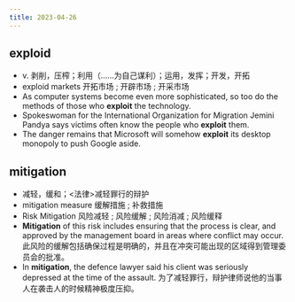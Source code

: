 ```yaml
---
title: 2023-04-26
---
```


## exploid
* v. 剥削，压榨；利用（……为自己谋利）；运用，发挥；开发，开拓
* exploid markets 开拓市场 ; 开辟市场 ; 开采市场
* As computer systems become even more sophisticated, so too do the methods of those who **exploit** the technology.
* Spokeswoman for the International Organization for Migration Jemini Pandya says victims often know the people who **exploit** them.
* The danger remains that Microsoft will somehow **exploit** its desktop monopoly to push Google aside.

## mitigation
* 减轻，缓和；<法律>减轻罪行的辩护
* mitigation measure 缓解措施 ; 补救措施
* Risk Mitigation 风险减轻 ; 风险缓解 ; 风险消减 ; 风险缓释
* **Mitigation** of this risk includes ensuring that the process is clear, and approved by the management board in areas where conflict may occur.
  此风险的缓解包括确保过程是明确的，并且在冲突可能出现的区域得到管理委员会的批准。
* In **mitigation**, the defence lawyer said his client was seriously depressed at the time of the assault.
  为了减轻罪行，辩护律师说他的当事人在袭击人的时候精神极度压抑。
